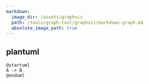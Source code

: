 ```yaml
---
markdown:
  image_dir: /assets/graphviz
  path: /tools/graph-tool/graphviz/markdown-graph.md
  absolute_image_path: true
---
```


## plantuml

```puml {filename="graphviz-markdown-plantuml.png"}
@startuml
A -> B
@enduml
```
